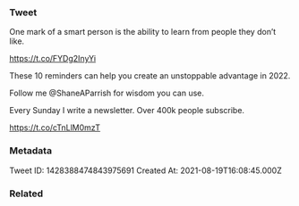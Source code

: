 ### Tweet
One mark of a smart person is the ability to learn from people they don’t like.

https://t.co/FYDg2InyYi

These 10 reminders can help you create an unstoppable advantage in 2022.

Follow me @ShaneAParrish for wisdom you can use. 

Every Sunday I write a newsletter. Over 400k people subscribe. 

https://t.co/cTnLlM0mzT

### Metadata
Tweet ID: 1428388474843975691
Created At: 2021-08-19T16:08:45.000Z

### Related

